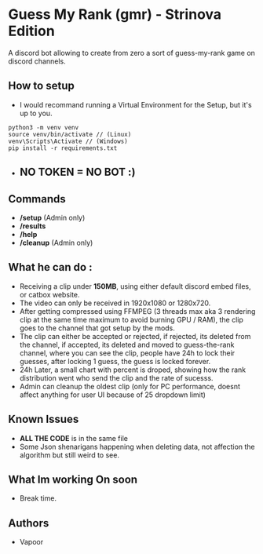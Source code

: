 # Guess My Rank (gmr) - Strinova Edition
A discord bot allowing to create from zero a sort of guess-my-rank game on discord channels.

## How to setup
- I would recommand running a Virtual Environment for the Setup, but it's up to you.
```setup
python3 -m venv venv
source venv/bin/activate // (Linux)
venv\Scripts\Activate // (Windows)
pip install -r requirements.txt
```

- ## NO TOKEN = NO BOT :)

## Commands
- **/setup** (Admin only)
- **/results**
- **/help**
- **/cleanup** (Admin only)

## What he can do :
- Receiving a clip under **150MB**, using either default discord embed files, or catbox website.
- The video can only be received in 1920x1080 or 1280x720.
- After getting compressed using FFMPEG (3 threads max aka 3 rendering clip at the same time maximum to avoid burning GPU / RAM), the clip goes to the channel that got setup by the mods.
- The clip can either be accepted or rejected, if rejected, its deleted from the channel, if accepted, its deleted and moved to guess-the-rank channel, where you can see the clip, people have 24h to lock their guesses, after locking 1 guess, the guess is locked forever.
- 24h Later, a small chart with percent is droped, showing how the rank distribution went who send the clip and the rate of sucesss.
- Admin can cleanup the oldest clip (only for PC performance, doesnt affect anything for user UI because of 25 dropdown limit)

## Known Issues
- **ALL THE CODE** is in the same file
- Some Json shenarigans happening when deleting data, not affection the algorithm but still weird to see.

## What Im working On soon
- Break time.

## Authors
- Vapoor



